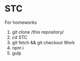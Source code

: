 # STC
For homeworks

1. git clone /this repository/
2. cd STC
3. git fetch && git checkout Work
4. npm i
5. gulp
